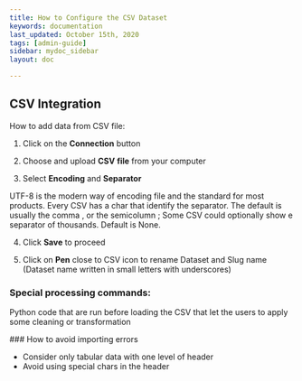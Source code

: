 ```yaml
---
title: How to Configure the CSV Dataset
keywords: documentation
last_updated: October 15th, 2020
tags: [admin-guide]
sidebar: mydoc_sidebar
layout: doc

---
```

## CSV Integration 

How to add data from CSV file:

1. Click on the **Connection** button

2. Choose and upload **CSV** **file** from your computer

3. Select **Encoding** and **Separator**

UTF-8 is the modern way of encoding file and the standard for most products. Every CSV has a char that identify the separator. The default is usually the comma , or the semicolumn ; Some CSV could optionally show e separator of thousands. Default is None.

4. Click **Save** to proceed

5. Click on **Pen** close to CSV icon to rename Dataset and Slug name (Dataset name written in small letters with underscores)

### Special processing commands:
Python code that are run before loading the CSV that let the users to apply some cleaning or transformation

### How to avoid importing errors
- Consider only tabular data with one level of header
- Avoid using special chars in the header
